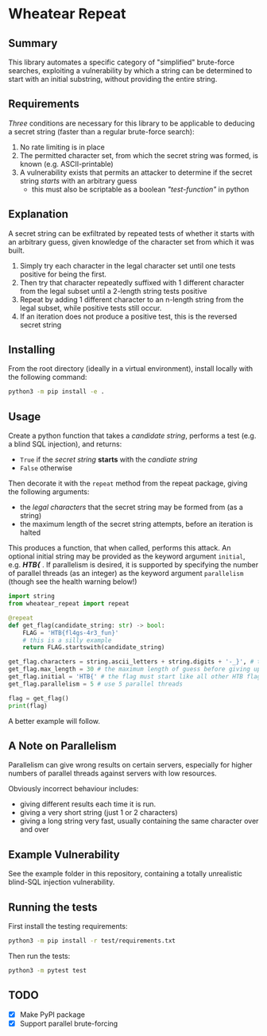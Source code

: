 # Wheatear Repeat

## Summary

This library automates a specific category of "simplified" brute-force searches, exploiting
a vulnerability by which a string can be determined to start with an initial substring, without
providing the entire string.

## Requirements

_Three_ conditions are necessary for this library to be applicable to deducing a secret string (faster
than a regular brute-force search):

1. No rate limiting is in place
2. The permitted character set, from which the secret string was formed, is known (e.g. ASCII-printable)
3. A vulnerability exists that permits an attacker to determine if the secret string _starts_ with an arbitrary guess
    - this must also be scriptable as a boolean _"test-function"_ in python

## Explanation

A secret string can be exfiltrated by repeated tests of whether it starts with an arbitrary guess, given knowledge
of the character set from which it was built.

1. Simply try each character in the legal character set until one tests positive for being the first.
2. Then try that character repeatedly suffixed with 1 different character from the legal subset until a 2-length string
tests positive
3. Repeat  by adding 1 different character to an n-length string from the legal subset, while positive tests still occur.
4. If an iteration does not produce a positive test, this is the reversed secret string

## Installing

From the root directory (ideally in a virtual environment), install locally with the following command:

```bash
python3 -m pip install -e .
```

## Usage

Create a python function that takes a _candidate string_, performs a test (e.g. a blind SQL injection), and returns:

- `True` if the _secret string_ **starts** with the _candiate string_
- `False` otherwise

Then decorate it with the `repeat` method from the repeat package, giving the following arguments:

- the _legal characters_ that the secret string may be formed from (as a string)
- the maximum length of the secret string attempts, before an iteration is halted

This produces a function, that when called, performs this attack. An optional initial string may be provided
as the keyword argument `initial`, e.g. _**HTB{**_ . If parallelism is desired, it is supported by specifying the number of
parallel threads (as an integer) as the keyword argument `parallelism` (though see the health warning below!)


```python
import string
from wheatear_repeat import repeat

@repeat
def get_flag(candidate_string: str) -> bool:
    FLAG = 'HTB{fl4gs-4r3_fun}'
    # this is a silly example
    return FLAG.startswith(candidate_string)

get_flag.characters = string.ascii_letters + string.digits + '-_}', # the permitted character set
get_flag.max_length = 30 # the maximum length of guess before giving up
get_flag.initial = 'HTB{' # the flag must start like all other HTB flags
get_flag.parallelism = 5 # use 5 parallel threads

flag = get_flag()
print(flag)
```

A better example will follow.

## A Note on Parallelism

Parallelism can give wrong results on certain servers, especially for higher numbers of parallel threads against
servers with low resources.

Obviously incorrect behaviour includes:
- giving different results each time it is run.
- giving a very short string (just 1 or 2 characters)
- giving a long string very fast, usually containing the same character over and over

## Example Vulnerability

See the example folder in this repository, containing a totally unrealistic blind-SQL injection vulnerability.

## Running the tests

First install the testing requirements:

```bash
python3 -m pip install -r test/requirements.txt
```

Then run the tests:

```bash
python3 -m pytest test
```

## TODO

- [x] Make PyPI package
- [x] Support parallel brute-forcing
